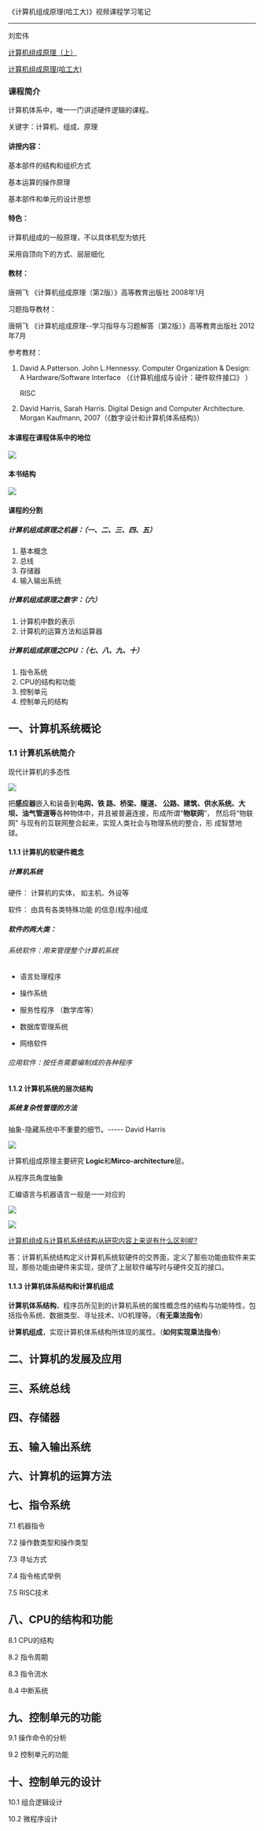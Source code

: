 《计算机组成原理(哈工大)》视频课程学习笔记

-------

刘宏伟

[计算机组成原理（上）](http://www.icourse163.org/course/HIT-309001?tid=1002253005)

[计算机组成原理(哈工大)](https://www.bilibili.com/video/BV1ix41137Eu)



### 课程简介

计算机体系中，唯一一门讲述硬件逻辑的课程。

关键字：计算机、组成、原理

#### 讲授内容：

基本部件的结构和组织方式

基本运算的操作原理

基本部件和单元的设计思想



#### 特色：

计算机组成的一般原理，不以具体机型为依托

采用自顶向下的方式、层层细化



#### 教材：

唐朔飞  《计算机组成原理（第2版）》高等教育出版社  2008年1月

习题指导教材：

唐朔飞  《计算机组成原理--学习指导与习题解答（第2版）》高等教育出版社  2012年7月



参考教材：

1. David A.Patterson. John L.Hennessy. Computer Organization & Design: A Hardware/Software Interface （《计算机组成与设计：硬件软件接口》 ）

   RISC

2. David Harris, Sarah Harris. Digital Design and Computer Architecture. Morgan Kaufmann, 2007（《数字设计和计算机体系结构》）



#### 本课程在课程体系中的地位



![](../images/computerorganization-001.jpg)



#### 本书结构

![](../images/computerorganization-002.jpg)



#### 课程的分割

##### 计算机组成原理之机器：（一、二、三、四、五）

1. 基本概念
2. 总线
3. 存储器
4. 输入输出系统

##### 计算机组成原理之数字：（六）

1. 计算机中数的表示
2. 计算机的运算方法和运算器

##### 计算机组成原理之CPU：（七、八、九、十）

1. 指令系统
2. CPU的结构和功能
3. 控制单元
4. 控制单元的结构



## 一、计算机系统概论



### 1.1 计算机系统简介

现代计算机的多态性

![](../images/computerorganization-003.jpg)



把**感应器**嵌入和装备到**电网、铁 路、桥梁、隧道、 公路、建筑、供水系统、大坝、油气管道等**各种物体中，并且被普遍连接，形成所谓“**物联网**”， 然后将“物联网” 与现有的互联网整合起来，实现人类社会与物理系统的整合，形 成智慧地球。



#### 1.1.1 计算机的软硬件概念

##### 计算机系统

硬件： 计算机的实体， 如主机、外设等

软件： 由具有各类特殊功能 的信息(程序)组成



##### 软件的两大类：

###### 系统软件：用来管理整个计算机系统

- 语言处理程序 

- 操作系统 

- 服务性程序   （数学库等）

- 数据库管理系统 

- 网络软件

###### 应用软件：按任务需要编制成的各种程序



#### 1.1.2 计算机系统的层次结构

##### 系统复杂性管理的方法

抽象-隐藏系统中不重要的细节。----- David Harris

![](../images/computerorganization-004.jpg)

计算机组成原理主要研究 **Logic**和**Mirco-architecture**层。



从程序员角度抽象

汇编语言与机器语言一般是一一对应的

![](../images/computerorganization-005.jpg)



![](../images/computerorganization-006.jpg)



<u>计算机组成与计算机系统结构从研究内容上来说有什么区别呢?</u>

答：计算机系统结构定义计算机系统软硬件的交界面，定义了那些功能由软件来实现，那些功能由硬件来实现，提供了上层软件编写时与硬件交互的接口。



#### 1.1.3 计算机体系结构和计算机组成

**计算机体系结构**，程序员所见到的计算机系统的属性概念性的结构与功能特性，包括指令系统、数据类型、寻址技术、I/O机理等。（**有无乘法指令**）

**计算机组成**，实现计算机体系结构所体现的属性。（**如何实现乘法指令**）

































## 二、计算机的发展及应用



## 三、系统总线



## 四、存储器



## 五、输入输出系统



## 六、计算机的运算方法



## 七、指令系统

7.1  机器指令

7.2  操作数类型和操作类型

7.3 寻址方式

7.4 指令格式举例

7.5 RISC技术





## 八、CPU的结构和功能

8.1 CPU的结构

8.2 指令周期

8.3 指令流水

8.4 中断系统



## 九、控制单元的功能

9.1 操作命令的分析

9.2 控制单元的功能





## 十、控制单元的设计

10.1 组合逻辑设计

10.2 微程序设计

